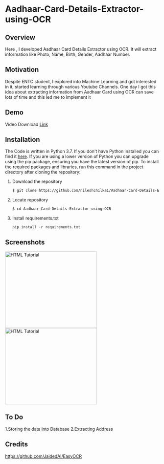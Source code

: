 # Aadhaar-Card-Details-Extractor-using-OCR

## Overview
Here , I developed Aadhaar Card Details Extractor using OCR. It will extract information like Photo, Name, Birth, Gender, Aadhaar Number.

## Motivation
Despite ENTC student, I explored into Machine Learning and got interested in it, started learning through various Youtube Channels.
One day I got this idea about extracting information from Aadhaar Card using OCR can save lots of time and this led me to implement it 


## Demo
Video Download [Link](https://raw.githubusercontent.com/nileshchilka1/Aadhaar-Card-Details-Extractor-using-OCR/master/How%20it%20works.mp4)

## Installation
The Code is written in Python 3.7. If you don't have Python installed you can find it [here](https://www.python.org/downloads/). If you are using a lower version of Python you can upgrade using the pip package, ensuring you have the latest version of pip. To install the required packages and libraries, run this command in the project directory after cloning the repository:

1. Download the repository

    ```markdown
    $ git clone https://github.com/nileshchilka1/Aadhaar-Card-Details-Extractor-using-OCR.git
    ```



2. Locate repository

    ```markdown
    $ cd Aadhaar-Card-Details-Extractor-using-OCR
    ```

3. Install requirements.txt
         
   ```markdown
   pip install -r requirements.txt
   ```
   

## Screenshots

<img src = "https://github.com/nileshchilka1/Aadhaar-Card-Details-Extractor-using-OCR/blob/master/Screenshot%20(1).png"
         alt = "HTML Tutorial" height = "250" width = "300" />
<img src = "https://github.com/nileshchilka1/Aadhaar-Card-Details-Extractor-using-OCR/blob/master/Screenshot%20(2).png"
         alt = "HTML Tutorial" height = "250" width = "300" /> 

## To Do
1.Storing the data into Database
2.Extracting Address
         
## Credits 
https://github.com/JaidedAI/EasyOCR
